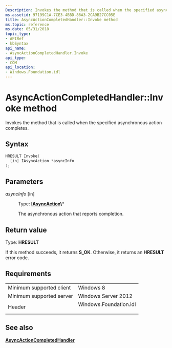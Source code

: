 ```yaml
---
Description: Invokes the method that is called when the specified asynchronous action completes.
ms.assetid: 97199C1A-7CE3-4BBD-86A3-2CA9B27CC05E
title: AsyncActionCompletedHandler::Invoke method
ms.topic: reference
ms.date: 05/31/2018
topic_type: 
- APIRef
- kbSyntax
api_name: 
- AsyncActionCompletedHandler.Invoke
api_type: 
- COM
api_location: 
- Windows.Foundation.idl
---
```


# AsyncActionCompletedHandler::Invoke method

Invokes the method that is called when the specified asynchronous action completes.

## Syntax


```C++
HRESULT Invoke(
  [in] IAsyncAction *asyncInfo
);
```



## Parameters

<dl> <dt>

*asyncInfo* \[in\]
</dt> <dd>

Type: **[**IAsyncAction**](https://msdn.microsoft.com/en-us/library/BR205781(v=VS.85).aspx)\***

The asynchronous action that reports completion.

</dd> </dl>

## Return value

Type: **HRESULT**

If this method succeeds, it returns **S\_OK**. Otherwise, it returns an **HRESULT** error code.

## Requirements



|                                     |                                                                                                   |
|-------------------------------------|---------------------------------------------------------------------------------------------------|
| Minimum supported client<br/> | Windows 8<br/>                                                                              |
| Minimum supported server<br/> | Windows Server 2012<br/>                                                                    |
| Header<br/>                   | <dl> <dt>Windows.Foundation.idl</dt> </dl> |



## See also

<dl> <dt>

[**AsyncActionCompletedHandler**](asyncactioncompletedhandler.md)
</dt> </dl>

 

 




